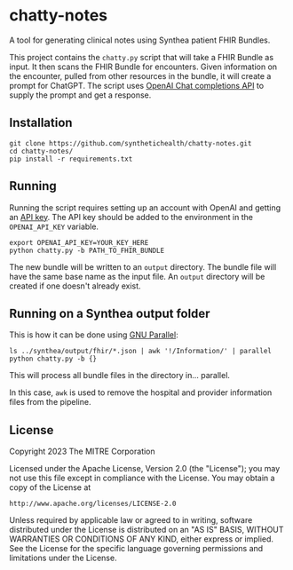 # chatty-notes
A tool for generating clinical notes using Synthea patient FHIR Bundles.

This project contains the `chatty.py` script that will take a FHIR Bundle as
input. It then scans the FHIR Bundle for encounters. Given information on the
encounter, pulled from other resources in the bundle, it will create a prompt
for ChatGPT. The script uses [OpenAI Chat completions API](https://platform.openai.com/docs/guides/chat) to supply the prompt and get a response.

## Installation

```
git clone https://github.com/synthetichealth/chatty-notes.git
cd chatty-notes/
pip install -r requirements.txt
```

## Running

Running the script requires setting up an account with OpenAI and getting an [API key](https://platform.openai.com/account/api-keys). The API key should be added to the environment in the
`OPENAI_API_KEY` variable.

```
export OPENAI_API_KEY=YOUR_KEY_HERE
python chatty.py -b PATH_TO_FHIR_BUNDLE
```

The new bundle will be written to an `output` directory. The bundle file will have the same base name as
the input file. An `output` directory will be created if one doesn't already exist.

## Running on a Synthea output folder

This is how it can be done using [GNU Parallel](https://www.gnu.org/software/parallel/):

```
ls ../synthea/output/fhir/*.json | awk '!/Information/' | parallel python chatty.py -b {}
```

This will process all bundle files in the directory in... parallel.

In this case, `awk` is used to remove the hospital and provider information files from the pipeline.

## License
Copyright 2023 The MITRE Corporation

Licensed under the Apache License, Version 2.0 (the "License"); you may not use this file except in compliance with the License. You may obtain a copy of the License at

    http://www.apache.org/licenses/LICENSE-2.0

Unless required by applicable law or agreed to in writing, software distributed under the License is distributed on an "AS IS" BASIS, WITHOUT WARRANTIES OR CONDITIONS OF ANY KIND, either express or implied. See the License for the specific language governing permissions and limitations under the License.
